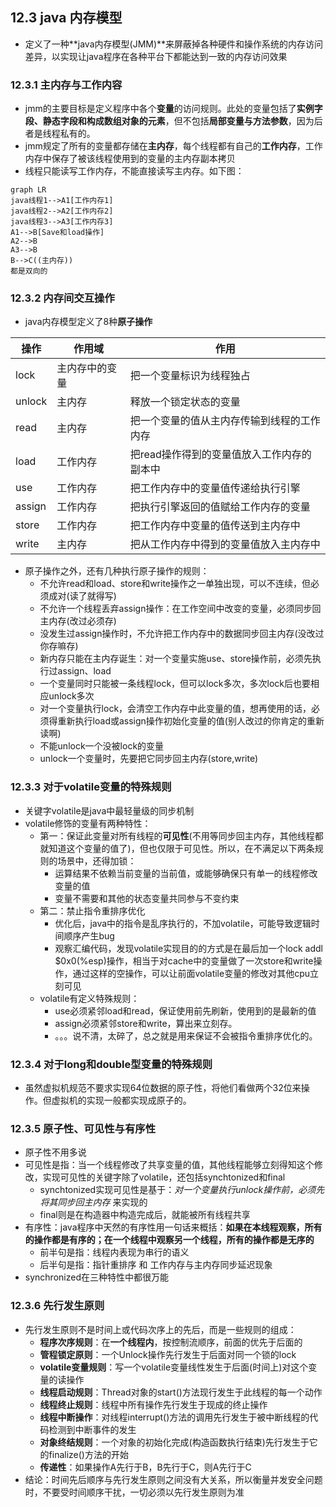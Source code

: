 ## 12.3 java 内存模型

+ 定义了一种**java内存模型(JMM)**来屏蔽掉各种硬件和操作系统的内存访问差异，以实现让java程序在各种平台下都能达到一致的内存访问效果

### 12.3.1 主内存与工作内容

+ jmm的主要目标是定义程序中各个**变量**的访问规则。此处的变量包括了**实例字段、静态字段和构成数组对象的元素**，但不包括**局部变量与方法参数**，因为后者是线程私有的。
+ jmm规定了所有的变量都存储在**主内存**，每个线程都有自己的**工作内存**，工作内存中保存了被该线程使用到的变量的主内存副本拷贝
+ 线程只能读写工作内存，不能直接读写主内存。如下图：

```mermaid
graph LR
java线程1-->A1[工作内存1]
java线程2-->A2[工作内存2]
java线程3-->A3[工作内存3]
A1-->B[Save和load操作]
A2-->B
A3-->B
B-->C((主内存))
都是双向的
```

### 12.3.2 内存间交互操作

+ java内存模型定义了8种**原子操作**

| 操作   | 作用域         | 作用                                       |
| ------ | -------------- | ------------------------------------------ |
| lock   | 主内存中的变量 | 把一个变量标识为线程独占                   |
| unlock | 主内存         | 释放一个锁定状态的变量                     |
| read   | 主内存         | 把一个变量的值从主内存传输到线程的工作内存 |
| load   | 工作内存       | 把read操作得到的变量值放入工作内存的副本中 |
| use    | 工作内存       | 把工作内存中的变量值传递给执行引擎         |
| assign | 工作内存       | 把执行引擎返回的值赋给工作内存的变量       |
| store  | 工作内存       | 把工作内存中变量的值传送到主内存中         |
| write  | 主内存         | 把从工作内存中得到的变量值放入主内存中     |

+ 原子操作之外，还有几种执行原子操作的规则：
  + 不允许read和load、store和write操作之一单独出现，可以不连续，但必须成对(读了就得写)
  + 不允许一个线程丢弃assign操作：在工作空间中改变的变量，必须同步回主内存(改过必须存)
  + 没发生过assign操作时，不允许把工作内存中的数据同步回主内存(没改过你存嘛存)
  + 新内存只能在主内存诞生：对一个变量实施use、store操作前，必须先执行过assign、load
  + 一个变量同时只能被一条线程lock，但可以lock多次，多次lock后也要相应unlock多次
  + 对一个变量执行lock，会清空工作内存中此变量的值，想再使用的话，必须得重新执行load或assign操作初始化变量的值(别人改过的你肯定的重新读啊)
  + 不能unlock一个没被lock的变量
  + unlock一个变量时，先要把它同步回主内存(store,write)

### 12.3.3 对于volatile变量的特殊规则

+ 关键字volatile是java中最轻量级的同步机制
+ volatile修饰的变量有两种特性：
  + 第一：保证此变量对所有线程的**可见性**(不用等同步回主内存，其他线程都就知道这个变量的值了)，但也仅限于可见性。所以，在不满足以下两条规则的场景中，还得加锁：
    + 运算结果不依赖当前变量的当前值，或能够确保只有单一的线程修改变量的值
    + 变量不需要和其他的状态变量共同参与不变约束
  + 第二：禁止指令重排序优化
    + 优化后，java中的指令是乱序执行的，不加volatile，可能导致逻辑时间顺序产生bug
    + 观察汇编代码，发现volatile实现目的的方式是在最后加一个lock addl $0x0(%esp)操作，相当于对cache中的变量做了一次store和write操作，通过这样的空操作，可以让前面volatile变量的修改对其他cpu立刻可见
  + volatile有定义特殊规则：
    + use必须紧邻load和read，保证使用前先刷新，使用到的是最新的值
    + assign必须紧邻store和write，算出来立刻存。
    + 。。。说不清，太碎了，总之就是用来保证不会被指令重排序优化的。

### 12.3.4 对于long和double型变量的特殊规则

+ 虽然虚拟机规范不要求实现64位数据的原子性，将他们看做两个32位来操作。但虚拟机的实现一般都实现成原子的。

### 12.3.5 原子性、可见性与有序性

+ 原子性不用多说
+ 可见性是指：当一个线程修改了共享变量的值，其他线程能够立刻得知这个修改，实现可见性的关键字除了volatile，还包括synchtonized和final
  + synchtonized实现可见性是基于：*对一个变量执行unlock操作前，必须先将其同步回主内存* 来实现的
  + final则是在构造器中构造完成后，就能被所有线程共享
+ 有序性：java程序中天然的有序性用一句话来概括：**如果在本线程观察，所有的操作都是有序的；在一个线程中观察另一个线程，所有的操作都是无序的**
  + 前半句是指：线程内表现为串行的语义
  + 后半句是指：指针重排序 和 工作内存与主内存同步延迟现象
+ synchronized在三种特性中都很万能

### 12.3.6 先行发生原则

+ 先行发生原则不是时间上或代码次序上的先后，而是一些规则的组成：
  + **程序次序规则**：在**一个线程内**，按控制流顺序，前面的优先于后面的
  + **管程锁定原则**：一个Unlock操作先行发生于后面对同一个锁的lock
  + **volatile变量规则**：写一个volatile变量线性发生于后面(时间上)对这个变量的读操作
  + **线程启动规则**：Thread对象的start()方法现行发生于此线程的每一个动作
  + **线程终止规则**：线程中所有操作先行发生于现成的终止操作
  + **线程中断操作**：对线程interrupt()方法的调用先行发生于被中断线程的代码检测到中断事件的发生
  + **对象终结规则**：一个对象的初始化完成(构造函数执行结束)先行发生于它的finalize()方法的开始
  + **传递性**：如果操作A先行于B，B先行于C，则A先行于C
+ 结论：时间先后顺序与先行发生原则之间没有大关系，所以衡量并发安全问题时，不要受时间顺序干扰，一切必须以先行发生原则为准
